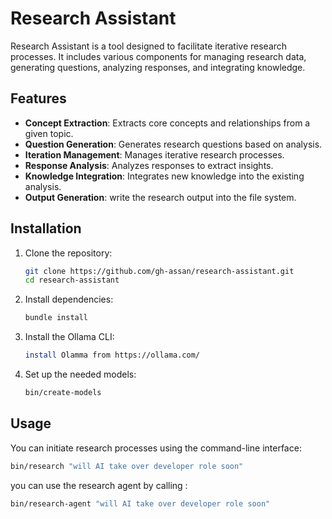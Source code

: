 # Research Assistant

 Research Assistant is a tool designed to facilitate iterative research processes. It includes various components for managing research data, generating questions, analyzing responses, and integrating knowledge.

## Features

- **Concept Extraction**: Extracts core concepts and relationships from a given topic.
- **Question Generation**: Generates research questions based on analysis.
- **Iteration Management**: Manages iterative research processes.
- **Response Analysis**: Analyzes responses to extract insights.
- **Knowledge Integration**: Integrates new knowledge into the existing analysis.
- **Output Generation**: write the research output into the file system.

## Installation

1. Clone the repository:
    ```sh
    git clone https://github.com/gh-assan/research-assistant.git
    cd research-assistant
    ```

2. Install dependencies:
    ```sh
    bundle install
    ```

3. Install the Ollama CLI:
    ```sh
    install Olamma from https://ollama.com/
    ```

4. Set up the needed models:
    ```sh
    bin/create-models
    ```


## Usage

You can initiate research processes using the command-line interface:

```sh
bin/research "will AI take over developer role soon"
```

you can use the research agent by calling : 

```sh
bin/research-agent "will AI take over developer role soon"
```


